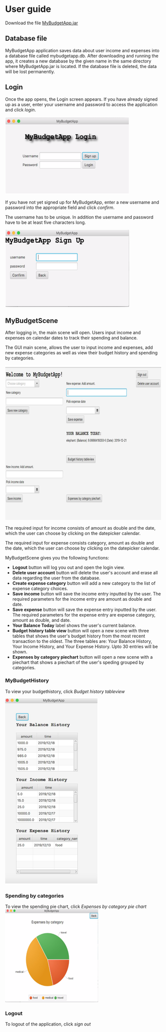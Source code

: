# User guide

Download the file [MyBudgetApp.jar](https://github.com/sainioan/gitRep/releases)

## Database file

MyBudgetApp application saves data about user income and expenses into a database file called mybudgetapp.db. After downloading and running the app, it creates a new database by the given name in the same directory where MyBudgetApp.jar is located. If the database file is deleted, the data will be lost permanently.

## Login

Once the app opens, the Login screen appears. If you have already signed up as a user, enter your username and password to access the application and click _login_.  

<img src="https://github.com/sainioan/gitRep/blob/master/pictures/MyBudgetAppLogin.png"  width="400" height="250">

If you have not yet signed up for MyBudgetApp, enter a new username and password into the appropriate field and click _confirm_. 

The username has to be unique. In addition the username and password have to be at least five characters long.

<img src="https://github.com/sainioan/gitRep/blob/master/pictures/MyBudgetApp_Sign_up.png" width="400" height="250">

## MyBudgetScene

After logging in, the main scene will open. Users input income and expenses on calendar dates to track their spending and balance.

The GUI main scene, allows the user to input income and expenses, add new expense categories as well as view their budget history and spending by categories. 

<img src="https://github.com/sainioan/gitRep/blob/master/pictures/MyBudgetAppScene.png" width="700" height="500">

The required input for income consists of amount as double and the date, which the user can choose by clicking on the datepicker calendar. 

The required input for expense consists category, amount as double and the date, which the user can choose by clicking on the datepicker calendar.

MyBudgetScene gives you the following functions:

- **Logout** button will log you out and open the login view.
- **Delete user account** button will delete the user's account and erase all data regarding the user from the database. 
- **Create expense category** button will add a new category to the list of expense category choices.
- **Save income** button will save the income entry inputted by the user. The required parameters for the income entry are
amount as double and date.
- **Save expense** button will save the expense entry inputted by the user. The required parameters for the expense entry are
expense category, amount as double, and date.
- **Your Balance Today** label shows the user's current balance.
- **Budget history table view** button will open a new scene with three tables that shows the user's budget history from the most recent transaction to the oldest. The three tables are: Your Balance History, Your Income History, and Your Expense History. Upto 30 entries will be shown.
- **Expenses by category piechart** button will open a new scene with a piechart that shows a piechart of the user's speding grouped by categories.

### MyBudgetHistory

To view your budgethistory, click _Budget history tableview_

<img src="https://github.com/sainioan/gitRep/blob/master/pictures/MyBudgetAppBudgetHistory.png" width="300" height="600">

### Spending by categories

To view the spending pie chart, click _Expenses by category pie chart_
<img src="https://github.com/sainioan/gitRep/blob/master/pictures/MyBudgetAppPieChartScene.png" width="300" height="300">
	
### Logout	
To logout of the application, click _sign out_
